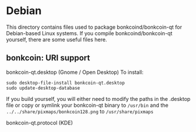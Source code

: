 
Debian
====================
This directory contains files used to package bonkcoind/bonkcoin-qt
for Debian-based Linux systems. If you compile bonkcoind/bonkcoin-qt yourself, there are some useful files here.

## bonkcoin: URI support ##


bonkcoin-qt.desktop  (Gnome / Open Desktop)
To install:

	sudo desktop-file-install bonkcoin-qt.desktop
	sudo update-desktop-database

If you build yourself, you will either need to modify the paths in
the .desktop file or copy or symlink your bonkcoin-qt binary to `/usr/bin`
and the `../../share/pixmaps/bonkcoin128.png` to `/usr/share/pixmaps`

bonkcoin-qt.protocol (KDE)

